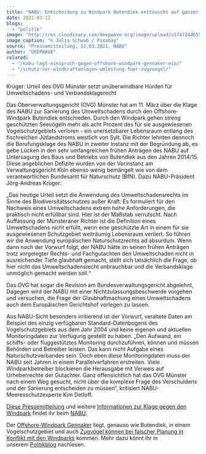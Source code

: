 ```yaml
---
title: "NABU: Entscheidung zu Windpark Butendiek enttäuscht auf ganzer Linie"
date: 2021-03-12
blogs: 
  - "politik"
image: "http://res.cloudinary.com/deepwave-org/image/upload/v1747244655/deepwave.org/windrader-4657667_1920.jpg"
image_caption: "© Julia Schwab / Pixabay"
source: "Pressemitteilung, 12.03.2021, NABU"
author: "DEEPWAVE"
related: 
  - "/nabu-legt-einspruch-gegen-offshore-windpark-gennaker-ein/"
  - "/schutz-vor-windkraftanlagen-umleitung-fuer-zugvoegel/"
---
```


Krüger: Urteil des OVG Münster setzt unüberwindbare Hürden für Umweltschadens- und Verbandsklagerecht

Das Oberverwaltungsgericht (OVG) Münster hat am 11. März über die Klage des NABU zur Sanierung des Umweltschadens durch den Offshore-Windpark Butendiek entschieden. Durch den Windpark gehen streng geschützten Seevögeln mehr als acht Prozent des für sie ausgewiesenen Vogelschutzgebiets verloren - ein unersetzbarer Lebensraum entlang des fischreichen Jütlandstroms westlich von Sylt. Die Richter lehnten dennoch die Berufungsklage des NABU in zweiter Instanz mit der Begründung ab, es gebe Lücken in den sehr umfangreichen frühen Anträgen des NABU auf Untersagung des Baus und Betriebs von Butendiek aus den Jahren 2014/15. Diese angeblichen Defizite wurden von der Vorinstanz am Verwaltungsgericht Köln ebenso wenig bemängelt wie von dem verantwortlichen Bundesamt für Naturschutz (BfN). Dazu NABU-Präsident Jörg-Andreas Krüger:

„Das heutige Urteil setzt die Anwendung des Umweltschadensrechts im Sinne des Biodiversitätsschutzes außer Kraft: Es formuliert für den Nachweis eines Umweltschadens extrem hohe Anforderungen, die praktisch nicht erfüllbar sind. Hier ist der Maßstab verrutscht. Nach Auffassung der Münsteraner Richter ist die Definition eines Umweltschadens nicht erfüllt, wenn eine geschützte Art in einem für sie ausgewiesenen Schutzgebiet weiträumig Lebensraum verliert. So führen wir die Anwendung europäischen Naturschutzrechts ad absurdum. Wenn dann noch der Vorwurf folgt, der NABU hätte im seinen frühen Anträgen trotz vorgelegter Rechts- und Fachgutachten den Umweltschaden nicht in ausreichender Tiefe glaubhaft gemacht, stellt sich tatsächlich die Frage, ob hier nicht das Umweltschadensrecht unbrauchbar und die Verbandsklage unmöglich gemacht werden soll.“

Das OVG hat sogar die Revision am Bundesverwaltungsgericht abgelehnt, Dagegen wird der NABU mit einer Nichtzulassungsbeschwerde vorgehen und versuchen, die Frage der Glaubhaftmachung eines Umweltschadens auch dem Europäischen Gerichtshof vorlegen zu lassen.

Aus NABU-Sicht besonders irritierend ist der Vorwurf, veraltete Daten am Beispiel des einzig verfügbaren Standard-Datenbogens des Vogelschutzgebiets aus dem Jahr 2004 und keine eigenen und aktuellen Monitoringdaten zur Verfügung gestellt zu haben. „Den Aufwand, ein schiffs- oder fluggestütztes Monitoring durchzuführen, können und müssen Behörden und Betreiber leisten. Das kann nicht Aufgabe eines Naturschutzverbandes sein. Doch eben diese Monitoringdaten muss der NABU seit Jahren in einem Parallelverfahren erstreiten. Viele Windparkbetreiber blockieren die Herausgabe mit Verweis auf Urheberrechte der Gutachter. Ganz offensichtlich hat das OVG Münster nach einem Weg gesucht, nicht über die komplexe Frage des Verschuldens und der Sanierung entscheiden zu müssen“, kritisiert NABU-Meeresschutzexperte Kim Detloff.

[Diese Pressemitteilung](https://www.nabu.de/presse/pressemitteilungen/index.php?popup=true&show=30932&db=presseservice) und weitere [Informationen zur Klage gegen den Windpark](https://www.nabu.de/natur-und-landschaft/meere/offshore-windparks/butendiek/index.html) findet ihr beim [NABU](https://www.nabu.de/).

Der [Offshore-Windpark Gennaker](https://www.deepwave.org/nabu-legt-einspruch-gegen-offshore-windpark-gennaker-ein/) liegt, genauso wie Butendiek, in einem Vogelschutzgebiet und auch [Zugvögel können bei falscher Planung in Konflikt mit den Windparks](https://www.deepwave.org/schutz-vor-windkraftanlagen-umleitung-fuer-zugvoegel/) kommen. Mehr dazu könnt ihr in unserem [Politikblog](https://www.deepwave.org/blogs/politik/) nachlesen.
